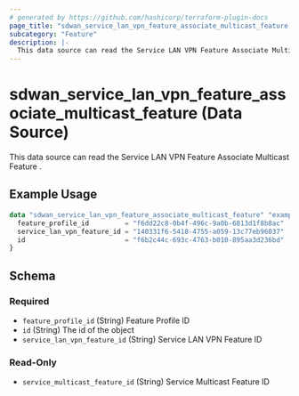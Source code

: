 ```yaml
---
# generated by https://github.com/hashicorp/terraform-plugin-docs
page_title: "sdwan_service_lan_vpn_feature_associate_multicast_feature Data Source - terraform-provider-sdwan"
subcategory: "Feature"
description: |-
  This data source can read the Service LAN VPN Feature Associate Multicast Feature .
---
```


# sdwan_service_lan_vpn_feature_associate_multicast_feature (Data Source)

This data source can read the Service LAN VPN Feature Associate Multicast Feature .

## Example Usage

```terraform
data "sdwan_service_lan_vpn_feature_associate_multicast_feature" "example" {
  feature_profile_id         = "f6dd22c8-0b4f-496c-9a0b-6813d1f8b8ac"
  service_lan_vpn_feature_id = "140331f6-5418-4755-a059-13c77eb96037"
  id                         = "f6b2c44c-693c-4763-b010-895aa3d236bd"
}
```

<!-- schema generated by tfplugindocs -->
## Schema

### Required

- `feature_profile_id` (String) Feature Profile ID
- `id` (String) The id of the object
- `service_lan_vpn_feature_id` (String) Service LAN VPN Feature ID

### Read-Only

- `service_multicast_feature_id` (String) Service Multicast Feature ID
